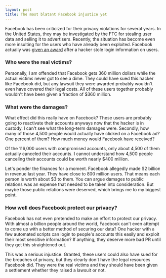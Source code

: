 ```yaml
---
layout: post
title: The most blatant Facebook injustice yet
---
```

<p>Facebook has been criticized for their privacy violations for several years. In the United States, they may be investigated by the FTC for stealing user data and selling it to advertisers. Recently, the situation has become even more insulting for the users who have already been exploited. Facebook actually was <a href="http://nakedsecurity.sophos.com/2011/01/28/facebook-awarded-over-360-million-spammer/">given an award</a> after a hacker stole login information on users.</p>

<h3>Who were the real victims?</h3>
<p>Personally, I am offended that Facebook gets 360 million dollars while the actual victims never got to see a dime. They could have sued this hacker like Facebook did, but any lawsuit they were awarded probably wouldn't even have covered their legal costs. All of these users together probably wouldn't have been given a fraction of $360 million.</p>
<h3>What were the damages?</h3>
<p>What effect did this really have on Facebook? These users are probably going to reactivate their accounts anyways now that the hacker is in custody. I can't see what the long-term damages were.  Secondly, how many of those 4,500 people would actually have clicked on a Facebook ad? One percent of them? How much money would Facebook have received?</p>
<p>Of the 116,000 users with compromised accounts, only about 4,500 of them actually canceled their accounts. I cannot understand how 4,500 people canceling their accounts could be worth nearly $400 million. </p>
<p>Let's ponder the finances for a moment. Facebook allegedly made $2 billion in revenue last year. They have close to 800 million users.  That means each person is worth about $3 to them. You can argue damages to public relations was an expense that needed to be taken into consideration. But maybe those public relations were deserved, which brings me to my biggest point.</p>
<h3>How well does Facebook protect our privacy?</h3>
<p>Facebook has not even pretended to make an effort to protect our privacy. With almost a billion people around the world, Facebook can't even attempt to come up with a better method of securing our data? One hacker with a few automated scripts can login to people's accounts this easily and exploit their most sensitive information? If anything, they deserve more bad PR until they get this straightened out.</p>
<p>This was a serious injustice. Granted, these users could also have sued for the breaches of privacy, but they clearly don't have the legal resources Facebook did. They were the real victims and they should have been given a settlement whether they raised a lawsuit or not.</p>
